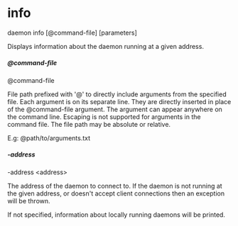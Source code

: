 # info

<div class="doc-cmdref-cmd-usage">

daemon info [@command-file] [parameters]

</div>

<div class="doc-cmdref-cmd-doc">

Displays information about the daemon running at a given address.

</div>

##### @command-file

<div class="doc-cmdref-param-aliases">@command-file
</div>

<div class="doc-cmdref-param-flags">
</div>

<div class="doc-cmdref-param-doc">

File path prefixed with '@' to directly include arguments from the 
specified file. Each argument is on its separate line. They are
directly inserted in place of the @command-file argument. 
The argument can appear anywhere on the command line. Escaping
is not supported for arguments in the command file. 
The file path may be absolute or relative.

E.g: @path/to/arguments.txt

</div>


##### -address

<div class="doc-cmdref-param-aliases">-address &lt;address&gt;
</div>

<div class="doc-cmdref-param-flags">
</div>

<div class="doc-cmdref-param-doc">

The address of the daemon to connect to.
If the daemon is not running at the given address, or doesn't accept
client connections then an exception will be thrown.

If not specified, information about locally running daemons will be printed.

</div>

